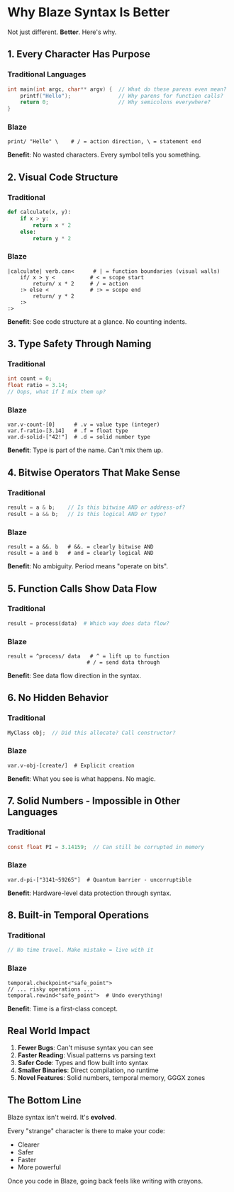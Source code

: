 # Why Blaze Syntax Is Better

Not just different. **Better**. Here's why.

## 1. Every Character Has Purpose

### Traditional Languages
```c
int main(int argc, char** argv) {  // What do these parens even mean?
    printf("Hello");               // Why parens for function calls?
    return 0;                      // Why semicolons everywhere?
}
```

### Blaze
```blaze
print/ "Hello" \    # / = action direction, \ = statement end
```

**Benefit**: No wasted characters. Every symbol tells you something.

## 2. Visual Code Structure

### Traditional
```python
def calculate(x, y):
    if x > y:
        return x * 2
    else:
        return y * 2
```

### Blaze  
```blaze
|calculate| verb.can<      # | = function boundaries (visual walls)
    if/ x > y <           # < = scope start  
        return/ x * 2     # / = action
    :> else <             # :> = scope end
        return/ y * 2
    :>
:>
```

**Benefit**: See code structure at a glance. No counting indents.

## 3. Type Safety Through Naming

### Traditional
```c
int count = 0;
float ratio = 3.14;
// Oops, what if I mix them up?
```

### Blaze
```blaze
var.v-count-[0]      # .v = value type (integer)
var.f-ratio-[3.14]   # .f = float type
var.d-solid-["42!"]  # .d = solid number type
```

**Benefit**: Type is part of the name. Can't mix them up.

## 4. Bitwise Operators That Make Sense

### Traditional  
```c
result = a & b;    // Is this bitwise AND or address-of?
result = a && b;   // Is this logical AND or typo?
```

### Blaze
```blaze
result = a &&. b   # &&. = clearly bitwise AND
result = a and b   # and = clearly logical AND
```

**Benefit**: No ambiguity. Period means "operate on bits".

## 5. Function Calls Show Data Flow

### Traditional
```python
result = process(data)  # Which way does data flow?
```

### Blaze
```blaze
result = ^process/ data   # ^ = lift up to function
                         # / = send data through
```

**Benefit**: See data flow direction in the syntax.

## 6. No Hidden Behavior

### Traditional
```cpp
MyClass obj;  // Did this allocate? Call constructor? 
```

### Blaze
```blaze
var.v-obj-[create/]  # Explicit creation
```

**Benefit**: What you see is what happens. No magic.

## 7. Solid Numbers - Impossible in Other Languages

### Traditional
```c
const float PI = 3.14159;  // Can still be corrupted in memory
```

### Blaze
```blaze
var.d-pi-["3141~59265"]  # Quantum barrier - uncorruptible
```

**Benefit**: Hardware-level data protection through syntax.

## 8. Built-in Temporal Operations

### Traditional
```c
// No time travel. Make mistake = live with it
```

### Blaze
```blaze
temporal.checkpoint<"safe_point">
// ... risky operations ...
temporal.rewind<"safe_point">  # Undo everything!
```

**Benefit**: Time is a first-class concept.

## Real World Impact

1. **Fewer Bugs**: Can't misuse syntax you can see
2. **Faster Reading**: Visual patterns vs parsing text  
3. **Safer Code**: Types and flow built into syntax
4. **Smaller Binaries**: Direct compilation, no runtime
5. **Novel Features**: Solid numbers, temporal memory, GGGX zones

## The Bottom Line

Blaze syntax isn't weird. It's **evolved**. 

Every "strange" character is there to make your code:
- Clearer
- Safer  
- Faster
- More powerful

Once you code in Blaze, going back feels like writing with crayons.